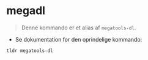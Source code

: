 # megadl

> Denne kommando er et alias af `megatools-dl`.

- Se dokumentation for den oprindelige kommando:

`tldr megatools-dl`
